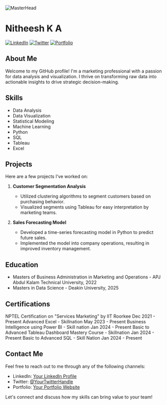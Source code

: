 ![MasterHead](https://media.licdn.com/dms/image/C4D12AQESj72-s5gEKg/article-cover_image-shrink_600_2000/0/1626753867110?e=1720051200&v=beta&t=K84aVjw2a4lqeovTG2vcJkAbTjBomhzp6F2oHTbgkiw)


# Nitheesh K A

[![LinkedIn](https://img.shields.io/badge/LinkedIn-Connect-blue)](https://www.linkedin.com/in/nitheesh-ka/)
[![Twitter](https://img.shields.io/badge/Twitter-Follow-blue)](https://twitter.com/NitheeshKA93833)
[![Portfolio](https://img.shields.io/badge/Portfolio-Visit-orange)](https://your-portfolio-website.com)

## About Me

Welcome to my GitHub profile! I'm a marketing professional with a passion for data analysis and visualization. I thrive on transforming raw data into actionable insights to drive strategic decision-making.

## Skills

- Data Analysis
- Data Visualization
- Statistical Modeling
- Machine Learning
- Python
- SQL
- Tableau
- Excel

## Projects

Here are a few projects I've worked on:

1. **Customer Segmentation Analysis**
   - Utilized clustering algorithms to segment customers based on purchasing behavior.
   - Visualized segments using Tableau for easy interpretation by marketing teams.

2. **Sales Forecasting Model**
   - Developed a time-series forecasting model in Python to predict future sales.
   - Implemented the model into company operations, resulting in improved inventory management.

## Education

- Masters of Business Administration in Marketing and Operations - APJ Abdul Kalam Technical University, 2022
- Masters in Data Science - Deakin University, 2025

## Certifications

NPTEL Certification on "Services Marketing" by IIT Roorkee Dec 2021 - Present
Advanced Excel - Skillnation May 2023 - Present
Business Intelligence using Power BI - Skill nation Jan 2024 - Present
Basic to Advanced Tableau Dashboard Mastery Course - Skillnation Jan 2024 - Present
Basic to Advanced SQL - Skill Nation Jan 2024 - Present

## Contact Me

Feel free to reach out to me through any of the following channels:

- LinkedIn: [Your LinkedIn Profile](https://www.linkedin.com/in/nitheesh-ka/)
- Twitter: [@YourTwitterHandle](https://twitter.com/NitheeshKA93833)
- Portfolio: [Your Portfolio Website](https://your-portfolio-website.com)

Let's connect and discuss how my skills can bring value to your team!
